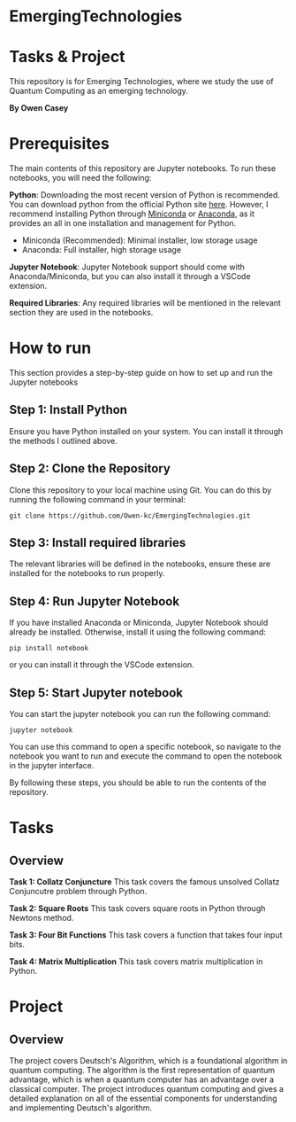 # EmergingTechnologies

# Tasks & Project
This repository is for Emerging Technologies, where we study the use of Quantum Computing as an emerging technology.  

**By Owen Casey**

# Prerequisites
The main contents of this repository are Jupyter notebooks. To run these notebooks, you will need the following:

**Python**: Downloading the most recent version of Python is recommended. You can download python from the official Python site [here](https://www.python.org/downloads/). However, I recommend installing Python through [Miniconda](https://docs.conda.io/projects/miniconda/en/latest/) or [Anaconda](https://www.anaconda.com/download), as it provides an all in one installation and management for Python. 
- Miniconda (Recommended): Minimal installer, low storage usage
- Anaconda: Full installer, high storage usage 

**Jupyter Notebook**: Jupyter Notebook support should come with Anaconda/Miniconda, but you can also install it through a VSCode extension.

**Required Libraries**: Any required libraries will be mentioned in the relevant section they are used in the notebooks. 

# How to run

This section provides a step-by-step guide on how to set up and run the Jupyter notebooks

## Step 1: Install Python
Ensure you have Python installed on your system. You can install it through the methods I outlined above.

## Step 2: Clone the Repository
Clone this repository to your local machine using Git. You can do this by running the following command in your terminal:
```
git clone https://github.com/Owen-kc/EmergingTechnologies.git
```

## Step 3: Install required libraries
The relevant libraries will be defined in the notebooks, ensure these are installed for the notebooks to run properly. 

## Step 4: Run Jupyter Notebook
If you have installed Anaconda or Miniconda, Jupyter Notebook should already be installed. Otherwise, install it using the following command:

```
pip install notebook
```
or you can install it through the VSCode extension.

## Step 5: Start Jupyter notebook

You can start the jupyter notebook you can run the following command:
```
jupyter notebook
```
You can use this command to open a specific notebook, so navigate to the notebook you want to run and execute the command to open the notebook in the jupyter interface.


By following these steps, you should be able to run the contents of the repository.

# Tasks

## Overview
**Task 1: Collatz Conjuncture**
This task covers the famous unsolved Collatz Conjuncutre problem through Python.

**Task 2: Square Roots**
This task covers square roots in Python through Newtons method. 

**Task 3: Four Bit Functions**
This task covers a function that takes four input bits.

**Task 4: Matrix Multiplication**
This task covers matrix multiplication in Python.

# Project

## Overview
The project covers Deutsch's Algorithm, which is a foundational algorithm in quantum computing. The algorithm is the first representation of quantum advantage, which is when a quantum computer has an advantage over a classical computer. The project introduces quantum computing and gives a detailed explanation on all of the essential components for understanding and implementing Deutsch's algorithm.